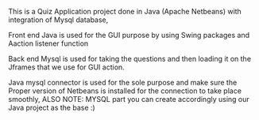 This is a Quiz Application project done in Java (Apache Netbeans) with integration of Mysql database,

Front end Java is used for the GUI purpose by using Swing packages and Aaction listener function

Back end Mysql is used for taking the questions and then loading it on the Jframes that we use for GUI action.

Java mysql connector is used for the sole purpose and make sure the Proper version of Netbeans is installed for the connection to take place smoothly,
ALSO NOTE: MYSQL part you can create accordingly using our Java project as the base :)
